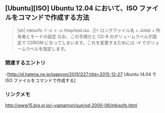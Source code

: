 ## [Ubuntu][ISO] Ubuntu 12.04 において、ISO ファイルをコマンドで作成する方法

>|sh|
mkisofs -l -J -r -o /tmp/test.iso .
||<
ロングファイル名 + Joliet + 所有者とモードの設定
なお、この手順だと CD-R のボリュームラベルが固定で CDROM になってしまいます。これを変更するためには -V でボリュームラベルを指定します。


### 関連するエントリ

-[http://d.hatena.ne.jp/igapyon/20151227:title=2015-12-27 Ubuntu 14.04 で ISO ファイルをコマンドで作成する]


### リンクメモ

http://www15.big.or.jp/~yamamori/sun/sd-2000-06/mkisofs.html

